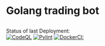 # Golang trading bot
## 

Status of last Deployment:<br>
[![CodeQL](https://github.com/morheus9/tg_bot_trading/actions/workflows/codeql.yml/badge.svg?branch=master)](https://github.com/morheus9/tg_bot_trading/actions/workflows/codeql.yml)
[![Pylint](https://github.com/morheus9/tg_bot_trading/actions/workflows/tests.yml/badge.svg?branch=master)](https://github.com/morheus9/tg_bot_trading/actions/workflows/tests.yml)
[![DockerCI:](https://github.com/morheus9/tg_bot_trading/actions/workflows/docker-ci.yml/badge.svg?branch=master)](https://github.com/morheus9/tg_bot_trading/actions/workflows/docker-ci.yml)

